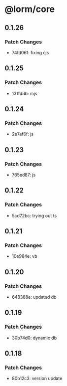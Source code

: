 # @lorm/core

## 0.1.26

### Patch Changes

- 74fd061: fixing cjs

## 0.1.25

### Patch Changes

- 131fd6b: mjs

## 0.1.24

### Patch Changes

- 2e7af6f: js

## 0.1.23

### Patch Changes

- 765ed87: js

## 0.1.22

### Patch Changes

- 5cd72bc: trying out ts

## 0.1.21

### Patch Changes

- 10e984e: vb

## 0.1.20

### Patch Changes

- 648388e: updated db

## 0.1.19

### Patch Changes

- 30b74d0: dynamic db

## 0.1.18

### Patch Changes

- 80b12c3: version update
